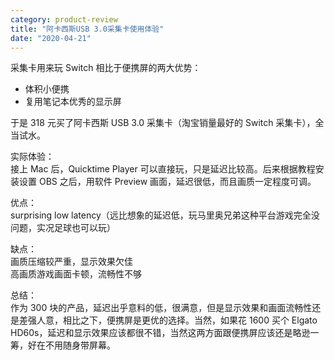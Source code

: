 ```yaml
---
category: product-review
title: "阿卡西斯USB 3.0采集卡使用体验"
date: "2020-04-21"
---
```


采集卡用来玩 Switch 相比于便携屏的两大优势：

- 体积小便携
- 复用笔记本优秀的显示屏

于是 318 元买了阿卡西斯 USB 3.0 采集卡（淘宝销量最好的 Switch 采集卡），全当试水。

实际体验：  
接上 Mac 后，Quicktime Player 可以直接玩，只是延迟比较高。后来根据教程安装设置 OBS 之后，用软件 Preview 画面，延迟很低，而且画质一定程度可调。

优点：  
surprising low latency（远比想象的延迟低，玩马里奥兄弟这种平台游戏完全没问题，实况足球也可以玩）

缺点：  
画质压缩较严重，显示效果欠佳  
高画质游戏画面卡顿，流畅性不够

总结：  
作为 300 块的产品，延迟出乎意料的低，很满意，但是显示效果和画面流畅性还是差强人意，相比之下，便携屏是更优的选择。当然，如果花 1600 买个 Elgato HD60s，延迟和显示效果应该都很不错，当然这两方面跟便携屏应该还是略逊一筹，好在不用随身带屏幕。
